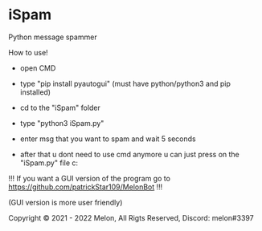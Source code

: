 # iSpam
Python message spammer 



How to use!

- open CMD

- type "pip install pyautogui" (must have python/python3 and pip installed)

- cd to the "iSpam" folder 

- type "python3 iSpam.py" 

- enter msg that you want to spam and wait 5 seconds 

- after that u dont need to use cmd anymore u can just press on the "iSpam.py" file c:

!!! If you want a GUI version of the program go to https://github.com/patrickStar109/MelonBot !!!

(GUI version is more user friendly)

Copyright © 2021 - 2022 Melon, All Rigts Reserved, Discord: melon#3397

